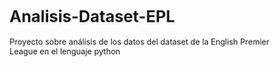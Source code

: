 # Analisis-Dataset-EPL
Proyecto sobre análisis de los datos del dataset de la English Premier League en el lenguaje python
